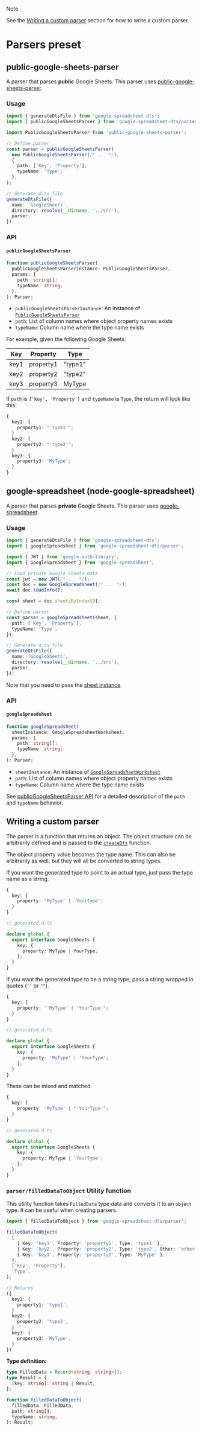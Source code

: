 > [!NOTE]
> See the [Writing a custom parser](#writing-a-custom-parser) section for how to write a custom parser.

# Parsers preset

## public-google-sheets-parser

A parser that parses **public** Google Sheets. This parser uses [public-google-sheets-parser](https://github.com/fureweb-com/public-google-sheets-parser).

### Usage

```ts
import { generateDtsFile } from 'google-spreadsheet-dts';
import { publicGoogleSheetsParser } from 'google-spreadsheet-dts/parser';

import PublicGoogleSheetsParser from 'public-google-sheets-parser';

// Define parser
const parser = publicGoogleSheetsParser(
  new PublicGoogleSheetsParser(/* ... */),
  {
    path: ['Key', 'Property'],
    typeName: 'Type',
  },
);

// Generate d.ts file
generateDtsFile({
  name: 'GoogleSheets',
  directory: resolve(__dirname, '../src'),
  parser,
});
```

### API

#### `publicGoogleSheetsParser`

```ts
function publicGoogleSheetsParser(
  publicGoogleSheetsParserInstance: PublicGoogleSheetsParser,
  params: {
    path: string[];
    typeName: string;
  },
): Parser;
```

- `publicGoogleSheetsParserInstance`: An instance of [`PublicGoogleSheetsParser`](https://github.com/fureweb-com/public-google-sheets-parser?tab=readme-ov-file#usage-example)
- `path`: List of column names where object property names exists
- `typeName`: Column name where the type name exists

For example, given the following Google Sheets:

| Key  | Property  | Type    |
| ---- | --------- | ------- |
| key1 | property1 | "type1" |
| key2 | property2 | "type2" |
| key3 | property3 | MyType  |

If `path` is `['Key', 'Property']` and `typeName` is `Type`, the return will look like this:

```ts
{
  key1: {
    property1: "'type1'";
  }
  key2: {
    property2: "'type2'";
  }
  key3: {
    property3: 'MyType';
  }
}
```

## google-spreadsheet (node-google-spreadsheet)

A parser that parses **private** Google Sheets. This parser uses [google-spreadsheet](https://github.com/theoephraim/node-google-spreadsheet).

### Usage

```ts
import { generateDtsFile } from 'google-spreadsheet-dts';
import { googleSpreadsheet } from 'google-spreadsheet-dts/parser';

import { JWT } from 'google-auth-library';
import { GoogleSpreadsheet } from 'google-spreadsheet';

// Load private Google Sheets data
const jwt = new JWT(/* ... */);
const doc = new GoogleSpreadsheet(/* ... */);
await doc.loadInfo();

const sheet = doc.sheetsByIndex[0];

// Define parser
const parser = googleSpreadsheet(sheet, {
  path: ['Key', 'Property'],
  typeName: 'Type',
});

// Generate d.ts file
generateDtsFile({
  name: 'GoogleSheets',
  directory: resolve(__dirname, '../src'),
  parser,
});
```

Note that you need to pass the [sheet instance](https://theoephraim.github.io/node-google-spreadsheet/#/classes/google-spreadsheet-worksheet).

### API

#### `googleSpreadsheet`

```ts
function googleSpreadsheet(
  sheetInstance: GoogleSpreadsheetWorksheet,
  params: {
    path: string[];
    typeName: string;
  },
): Parser;
```

- `sheetInstance`: An instance of [`GoogleSpreadsheetWorksheet`](https://theoephraim.github.io/node-google-spreadsheet/#/classes/google-spreadsheet-worksheet)
- `path`: List of column names where object property names exists
- `typeName`: Column name where the type name exists

See [publicGoogleSheetsParser API](#public-google-sheets-parser) for a detailed description of the `path` and `typeName` behavior.

## Writing a custom parser

The parser is a function that returns an object. The object structure can be arbitrarily defined and is passed to the [`createDts`](../core/createDts.ts) function.

The object property value becomes the type name. This can also be arbitrarily as well, but they will all be converted to string types.

If you want the generated type to point to an actual type, just pass the type name as a string.

```ts
{
  key: {
    property: 'MyType' | 'YourType';
  }
}
```

```ts
// generated.d.ts

declare global {
  export interface GoogleSheets {
    key: {
      property: MyType | YourType;
    };
  }
}
```

If you want the generated type to be a string type, pass a string wrapped in quotes (`''` or `""`).

```ts
{
  key: {
    property: "'MyType' | 'YourType'";
  }
}
```

```ts
// generated.d.ts

declare global {
  export interface GoogleSheets {
    key: {
      property: 'MyType' | 'YourType';
    };
  }
}
```

These can be mixed and matched.

```ts
{
  key: {
    property: 'MyType' | "'YourType'";
  }
}
```

```ts
// generated.d.ts

declare global {
  export interface GoogleSheets {
    key: {
      property: MyType | 'YourType';
    };
  }
}
```

### `parser/filledDataToObject` Utility function

This utility function takes `FilledData` type data and converts it to an `object` type. It can be useful when creating parsers.

```ts
import { filledDataToObject } from 'google-spreadsheet-dts/parser';

filledDataToObject(
  [
    { Key: 'key1', Property: 'property1', Type: 'type1' },
    { Key: 'key2', Property: 'property2', Type: 'type2', Other: 'other' },
    { Key: 'key3', Property: 'property3', Type: 'MyType' },
  ],
  ['Key', 'Property'],
  'Type',
);

// Returns
({
  key1: {
    property1: 'type1',
  }
  key2: {
    property2: 'type2',
  }
  key3: {
    property3: 'MyType',
  }
})
```

**Type definition:**

```ts
type FilledData = Record<string, string>[];
type Result = {
  [key: string]: string | Result;
};

function filledDataToObject(
  filledData: FilledData,
  path: string[],
  typeName: string,
): Result;
```
